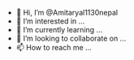 - 👋 Hi, I’m @Amitaryal1130nepal
- 👀 I’m interested in ...
- 🌱 I’m currently learning ...
- 💞️ I’m looking to collaborate on ...
- 📫 How to reach me ...

<!---
Amitaryal1130nepal/Amitaryal1130nepal is a ✨ special ✨ repository because its `README.md` (this file) appears on your GitHub profile.
You can click the Preview link to take a look at your changes.
--->
